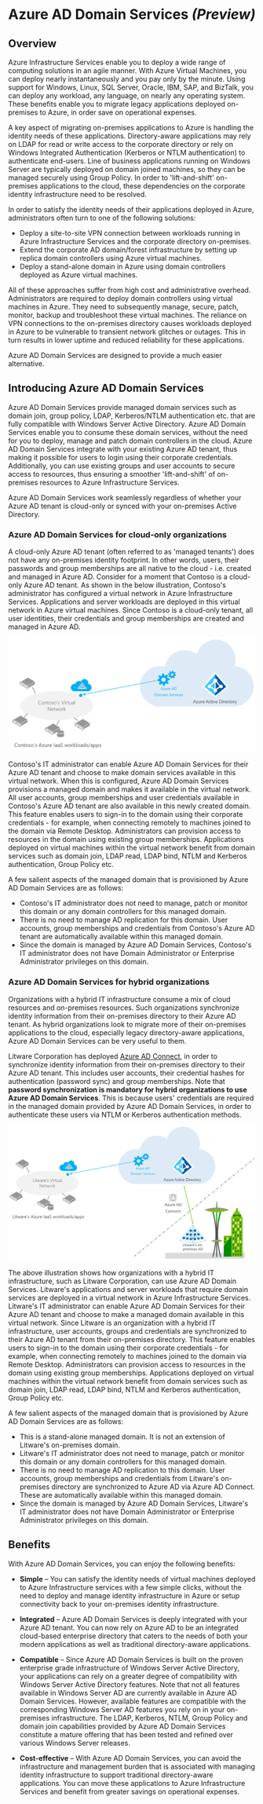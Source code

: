 <properties
	pageTitle="Azure Active Directory Domain Services preview: Overview | Microsoft Azure"
	description="Overview of Azure AD Domain Services"
	services="active-directory-ds"
	documentationCenter=""
	authors="mahesh-unnikrishnan"
	manager="stevenpo"
	editor="curtand"/>

<tags
	ms.service="active-directory-ds"
	ms.workload="identity"
	ms.tgt_pltfrm="na"
	ms.devlang="na"
	ms.topic="article"
	ms.date="01/26/2016"
	ms.author="maheshu"/>

# Azure AD Domain Services *(Preview)*

## Overview
Azure Infrastructure Services enable you to deploy a wide range of computing solutions in an agile manner. With Azure Virtual Machines, you can deploy nearly instantaneously and you pay only by the minute. Using support for Windows, Linux, SQL Server, Oracle, IBM, SAP, and BizTalk, you can deploy any workload, any language, on nearly any operating system. These benefits enable you to migrate legacy applications deployed on-premises to Azure, in order save on operational expenses.

A key aspect of migrating on-premises applications to Azure is handling the identity needs of these applications. Directory-aware applications may rely on LDAP for read or write access to the corporate directory or rely on Windows Integrated Authentication (Kerberos or NTLM authentication) to authenticate end-users. Line of business applications running on Windows Server are typically deployed on domain joined machines, so they can be managed securely using Group Policy. In order to 'lift-and-shift' on-premises applications to the cloud, these dependencies on the corporate identity infrastructure need to be resolved.

In order to satisfy the identity needs of their applications deployed in Azure, administrators often turn to one of the following solutions:

- Deploy a site-to-site VPN connection between workloads running in Azure Infrastructure Services and the corporate directory on-premises.
- Extend the corporate AD domain/forest infrastructure by setting up replica domain controllers using Azure virtual machines.
- Deploy a stand-alone domain in Azure using domain controllers deployed as Azure virtual machines.

All of these approaches suffer from high cost and administrative overhead. Administrators are required to deploy domain controllers using virtual machines in Azure. They need to subsequently manage, secure, patch, monitor, backup and troubleshoot these virtual machines. The reliance on VPN connections to the on-premises directory causes workloads deployed in Azure to be vulnerable to transient network glitches or outages. This in turn results in lower uptime and reduced reliability for these applications.

Azure AD Domain Services are designed to provide a much easier alternative.


## Introducing Azure AD Domain Services
Azure AD Domain Services provide managed domain services such as domain join, group policy, LDAP, Kerberos/NTLM authentication etc. that are fully compatible with Windows Server Active Directory. Azure AD Domain Services enable you to consume these domain services, without the need for you to deploy, manage and patch domain controllers in the cloud. Azure AD Domain Services integrate with your existing Azure AD tenant, thus making it possible for users to login using their corporate credentials. Additionally, you can use existing groups and user accounts to secure access to resources, thus ensuring a smoother 'lift-and-shift' of on-premises resources to Azure Infrastructure Services.

Azure AD Domain Services work seamlessly regardless of whether your Azure AD tenant is cloud-only or synced with your on-premises Active Directory.

### Azure AD Domain Services for cloud-only organizations
A cloud-only Azure AD tenant (often referred to as 'managed tenants') does not have any on-premises identity footprint. In other words, users, their passwords and group memberships are all native to the cloud - i.e. created and managed in Azure AD. Consider for a moment that Contoso is a cloud-only Azure AD tenant. As shown in the below illustration, Contoso's administrator has configured a virtual network in Azure Infrastructure Services. Applications and server workloads are deployed in this virtual network in Azure virtual machines. Since Contoso is a cloud-only tenant, all user identities, their credentials and group memberships are created and managed in Azure AD.

![Azure AD Domain Services Overview](./media/active-directory-domain-services-overview/aadds-overview.png)

Contoso's IT administrator can enable Azure AD Domain Services for their Azure AD tenant and choose to make domain services available in this virtual network. When this is configured, Azure AD Domain Services provisions a managed domain and makes it available in the virtual network. All user accounts, group memberships and user credentials available in Contoso's Azure AD tenant are also available in this newly created domain. This feature enables users to sign-in to the domain using their corporate credentials - for example, when connecting remotely to machines joined to the domain via Remote Desktop. Administrators can provision access to resources in the domain using existing group memberships. Applications deployed on virtual machines within the virtual network benefit from domain services such as domain join, LDAP read, LDAP bind, NTLM and Kerberos authentication, Group Policy etc.

A few salient aspects of the managed domain that is provisioned by Azure AD Domain Services are as follows:

- Contoso's IT administrator does not need to manage, patch or monitor this domain or any domain controllers for this managed domain.
- There is no need to manage AD replication for this domain. User accounts, group memberships and credentials from Contoso's Azure AD tenant are automatically available within this managed domain.
- Since the domain is managed by Azure AD Domain Services, Contoso's IT administrator does not have Domain Administrator or Enterprise Administrator privileges on this domain.


### Azure AD Domain Services for hybrid organizations
Organizations with a hybrid IT infrastructure consume a mix of cloud resources and on-premises resources. Such organizations synchronize identity information from their on-premises directory to their Azure AD tenant. As hybrid organizations look to migrate more of their on-premises applications to the cloud, especially legacy directory-aware applications, Azure AD Domain Services can be very useful to them.

Litware Corporation has deployed [Azure AD Connect](../active-directory/active-directory-aadconnect.md), in order to synchronize identity information from their on-premises directory to their Azure AD tenant. This includes user accounts, their credential hashes for authentication (password sync) and group memberships. Note that **password synchronization is mandatory for hybrid organizations to use Azure AD Domain Services**. This is because users' credentials are required in the managed domain provided by Azure AD Domain Services, in order to authenticate these users via NTLM or Kerberos authentication methods.

![Azure AD Domain Services for Litware Corporation](./media/active-directory-domain-services-overview/aadds-overview-synced-tenant.png)

The above illustration shows how organizations with a hybrid IT infrastructure, such as Litware Corporation, can use Azure AD Domain Services. Litware's applications and server workloads that require domain services are deployed in a virtual network in Azure Infrastructure Services. Litware's IT administrator can enable Azure AD Domain Services for their Azure AD tenant and choose to make a managed domain available in this virtual network. Since Litware is an organization with a hybrid IT infrastructure, user accounts, groups and credentials are synchronized to their Azure AD tenant from their on-premises directory. This feature enables users to sign-in to the domain using their corporate credentials - for example, when connecting remotely to machines joined to the domain via Remote Desktop. Administrators can provision access to resources in the domain using existing group memberships. Applications deployed on virtual machines within the virtual network benefit from domain services such as domain join, LDAP read, LDAP bind, NTLM and Kerberos authentication, Group Policy etc.

A few salient aspects of the managed domain that is provisioned by Azure AD Domain Services are as follows:

- This is a stand-alone managed domain. It is not an extension of Litware's on-premises domain.
- Litware's IT administrator does not need to manage, patch or monitor this domain or any domain controllers for this managed domain.
- There is no need to manage AD replication to this domain. User accounts, group memberships and credentials from Litware's on-premises directory are synchronized to Azure AD via Azure AD Connect. These are automatically available within this managed domain.
- Since the domain is managed by Azure AD Domain Services, Litware's IT administrator does not have Domain Administrator or Enterprise Administrator privileges on this domain.


## Benefits
With Azure AD Domain Services, you can enjoy the following benefits:

-	**Simple** – You can satisfy the identity needs of virtual machines deployed to Azure Infrastructure services with a few simple clicks, without the need to deploy and manage identity infrastructure in Azure or setup connectivity back to your on-premises identity infrastructure.

-	**Integrated** – Azure AD Domain Services is deeply integrated with your Azure AD tenant. You can now rely on Azure AD to be an integrated cloud-based enterprise directory that caters to the needs of both your modern applications as well as traditional directory-aware applications.

-	**Compatible** – Since Azure AD Domain Services is built on the proven enterprise grade infrastructure of Windows Server Active Directory, your applications can rely on a greater degree of compatibility with Windows Server Active Directory features. Note that not all features available in Windows Server AD are currently available in Azure AD Domain Services. However, available features are compatible with the corresponding Windows Server AD features you rely on in your on-premises infrastructure. The LDAP, Kerberos, NTLM, Group Policy and domain join capabilities provided by Azure AD Domain Services constitute a mature offering that has been tested and refined over various Windows Server releases.

-	**Cost-effective** – With Azure AD Domain Services, you can avoid the infrastructure and management burden that is associated with managing identity infrastructure to support traditional directory-aware applications. You can move these applications to Azure Infrastructure Services and benefit from greater savings on operational expenses.

